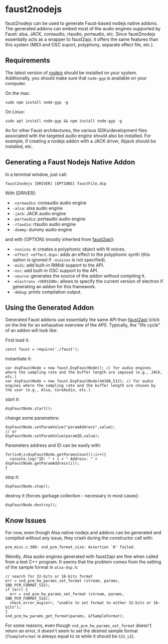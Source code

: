 # faust2nodejs

faust2nodejs can be used to generate Faust-based nodejs native addons. The 
generated addons can embed most of the audio engines supported by Faust: alsa, 
JACK, coreaudio, rtaudio, portaudio, etc. Since faust2nodejs essentially acts 
as a wrapper to faust2api, it offers the same features than this system (MIDI 
and OSC suport, polyphony, separate effect file, etc.).

## Requirements

The latest version of [nodejs](https://nodejs.org) should be installed on your
system. Additionally, you should make sure that `node-gyp` is available on
your computer. 

On the mac:

```
sudo npm install node-gyp -g
```

On Linux:

```
sudo apt install node-gyp && npm install node-gyp -g
```

As for other Faust architectures, the various SDKs/development files associated 
with the targeted audio engine should also be installed. For example, if 
creating a nodejs addon with a JACK driver, libjack should be installed, etc.

## Generating a Faust Nodejs Native Addon

In a terminal window, just call:

```
faust2nodejs [DRIVER] [OPTIONS] faustFile.dsp
```

With [DRIVER]:

* `-coreaudio`: coreaudio audio engine
* `-alsa`: alsa audio engine
* `-jack`: JACK audio engine
* `-portaudio`: portaudio audio engine
* `-rtaudio`: rtaudio audio engine
* `-dummy`: dummy audio engine

and with [OPTION] (mostly inherited from [faust2api](https://ccrma.stanford.edu/~rmichon/faust2api/)):

* `-nvoices N`: creates a polyphonic object with N voices.
* `-effect <effect.dsp>`: adds an effect to the polyphonic synth (this option 
  is ignored if `-nvoices` is not specified).
* `-midi`: add built-in RtMidi support to the API.
* `-osc`: add built-in OSC support to the API.
* `-source`: generates the source of the addon without compiling it.
* `-electronv <VERSION>`: allows to specify the current version of electron if
generating an addon for this framework.
* `-debug`: prints compilation output.

## Using the Generated Addon

Generated Faust addons use essentially the same API than 
[faust2api](https://ccrma.stanford.edu/~rmichon/faust2api/) (click on the link
for an exhaustive overview of the API). Typically, the "life cycle" of an 
addon will look like:

First load it:

```
const faust = require('./faust');
```

instantiate it:

```
var dspFaustNode = new faust.DspFaustNode(); // for audio engines where the sampling rate and the buffer length are imposed (e.g., JACK, etc.) 
var dspFaustNode = new faust.DspFaustNode(44100,512); // for audio engines where the sampling rate and the buffer length are chosen by the user (e.g., Alsa, CoreAudio, etc.)
```

start it:

```
dspFaustNode.start();
```

change some parameters:

```
dspFaustNode.setParamValue("paramAddress",value);
// or
dspFaustNode.setParamValue(paramID,value);
```

Parameters address and ID can be easily with:

```
for(i=0;i<dspFaustNode.getParamsCount();i++){
  console.log("ID: " + i + " Address: " + dspFaustNode.getParamAddress(i));
}
``` 

stop it:

```
dspFaustNode.stop();
```

destroy it (forces garbage collection - necessary in most cases):

```
dspFaustNode.destroy();
```

## Know Issues

For now, even though Alsa native nodejs and addons can be generated and 
compiled without any issue, they crash during the constructor call with:

```
pcm_misc.c:380: snd_pcm_format_size: Assertion `0' failed.
```

Weirdly, Alsa audio engines generated with faust2api are fine when called from
a test C++ program. It seems that the problem comes from the setting of the
sample format in `alsa-dsp.h`:

```
// search for 32-bits or 16-bits format
err = snd_pcm_hw_params_set_format (stream, params, SND_PCM_FORMAT_S32);
if (err) {
  err = snd_pcm_hw_params_set_format (stream, params, SND_PCM_FORMAT_S16);
  check_error_msg(err, "unable to set format to either 32-bits or 16-bits");
}
snd_pcm_hw_params_get_format(params, &fSampleFormat);
```

For some reasons, even though `snd_pcm_hw_params_set_format` doesn't return an
error, it doesn't seem to set the desired sample format (`fSampleFormat` is
always equal to `S8` while it should be `S32_LE`).
